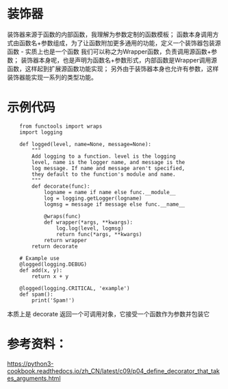 # 装饰器
装饰器来源于函数的内部函数，我理解为参数定制的函数模板；
函数本身调用方式由函数名+参数组成，为了让函数附加更多通用的功能，定义一个装饰器包装源函数 - 实质上也是一个函数
我们可以称之为Wrapper函数，负责调用源函数+参数；
装饰器本身呢，也是声明为函数名+参数形式，内部函数是Wrapper调用源函数，这样起到扩展源函数功能实现；
另外由于装饰器本身也允许有参数，这样装饰器能实现一系列的类型功能。

# 示例代码
        from functools import wraps
        import logging
        
        def logged(level, name=None, message=None):
            """
            Add logging to a function. level is the logging
            level, name is the logger name, and message is the
            log message. If name and message aren't specified,
            they default to the function's module and name.
            """
            def decorate(func):
                logname = name if name else func.__module__
                log = logging.getLogger(logname)
                logmsg = message if message else func.__name__
        
                @wraps(func)
                def wrapper(*args, **kwargs):
                    log.log(level, logmsg)
                    return func(*args, **kwargs)
                return wrapper
            return decorate
        
        # Example use
        @logged(logging.DEBUG)
        def add(x, y):
            return x + y
        
        @logged(logging.CRITICAL, 'example')
        def spam():
            print('Spam!')
本质上是 decorate 返回一个可调用对象，它接受一个函数作为参数并包装它

# 参考资料：
<https://python3-cookbook.readthedocs.io/zh_CN/latest/c09/p04_define_decorator_that_takes_arguments.html>